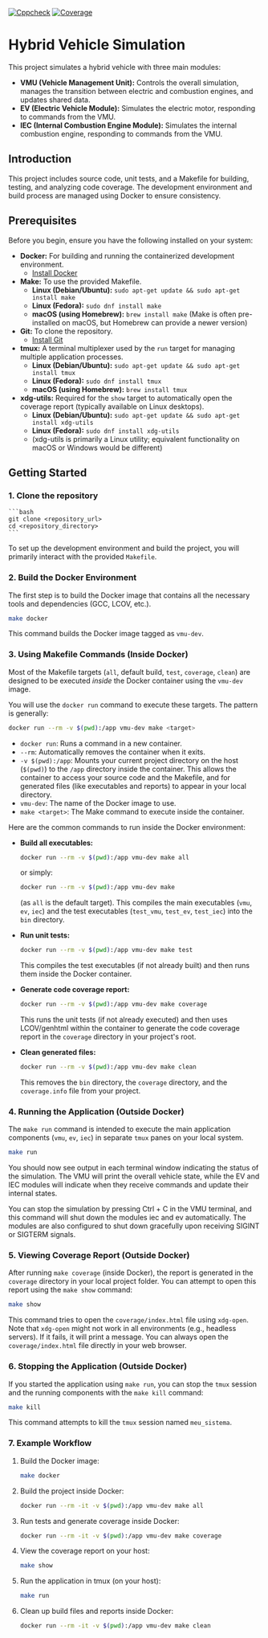 [![Cppcheck](https://github.com/thiagoricardop/VMU-for-Hybrid-Vehicles/actions/workflows/static_analysis.yml/badge.svg)](https://github.com/thiagoricardop/VMU-for-Hybrid-Vehicles/actions/workflows/static_analysis.yml)
[![Coverage](https://github.com/thiagoricardop/VMU-for-Hybrid-Vehicles/actions/workflows/tests_automation.yml/badge.svg)](https://github.com/thiagoricardop/VMU-for-Hybrid-Vehicles/actions/workflows/tests_automation.yml)
# Hybrid Vehicle Simulation

This project simulates a hybrid vehicle with three main modules:

* **VMU (Vehicle Management Unit):** Controls the overall simulation, manages the transition between electric and combustion engines, and updates shared data.
* **EV (Electric Vehicle Module):** Simulates the electric motor, responding to commands from the VMU.
* **IEC (Internal Combustion Engine Module):** Simulates the internal combustion engine, responding to commands from the VMU.

## Introduction

This project includes source code, unit tests, and a Makefile for building, testing, and analyzing code coverage. The development environment and build process are managed using Docker to ensure consistency.

## Prerequisites

Before you begin, ensure you have the following installed on your system:

* **Docker:** For building and running the containerized development environment.
    * [Install Docker](https://docs.docker.com/get-docker/)
* **Make:** To use the provided Makefile.
    * **Linux (Debian/Ubuntu):** `sudo apt-get update && sudo apt-get install make`
    * **Linux (Fedora):** `sudo dnf install make`
    * **macOS (using Homebrew):** `brew install make` (Make is often pre-installed on macOS, but Homebrew can provide a newer version)
* **Git:** To clone the repository.
    * [Install Git](https://git-scm.com/downloads)
* **tmux:** A terminal multiplexer used by the `run` target for managing multiple application processes.
    * **Linux (Debian/Ubuntu):** `sudo apt-get update && sudo apt-get install tmux`
    * **Linux (Fedora):** `sudo dnf install tmux`
    * **macOS (using Homebrew):** `brew install tmux`
* **xdg-utils:** Required for the `show` target to automatically open the coverage report (typically available on Linux desktops).
    * **Linux (Debian/Ubuntu):** `sudo apt-get update && sudo apt-get install xdg-utils`
    * **Linux (Fedora):** `sudo dnf install xdg-utils`
    * (xdg-utils is primarily a Linux utility; equivalent functionality on macOS or Windows would be different)

## Getting Started

### 1. Clone the repository
    ```bash
    git clone <repository_url>
    cd <repository_directory>
    ```

To set up the development environment and build the project, you will primarily interact with the provided `Makefile`.

### 2. Build the Docker Environment

The first step is to build the Docker image that contains all the necessary tools and dependencies (GCC, LCOV, etc.).

```bash
make docker
```

This command builds the Docker image tagged as `vmu-dev`.

### 3. Using Makefile Commands (Inside Docker)

Most of the Makefile targets (`all`, default build, `test`, `coverage`, `clean`) are designed to be executed *inside* the Docker container using the `vmu-dev` image.

You will use the `docker run` command to execute these targets. The pattern is generally:

```bash
docker run --rm -v $(pwd):/app vmu-dev make <target>
```

* `docker run`: Runs a command in a new container.
* `--rm`: Automatically removes the container when it exits.
* `-v $(pwd):/app`: Mounts your current project directory on the host (`$(pwd)`) to the `/app` directory inside the container. This allows the container to access your source code and the Makefile, and for generated files (like executables and reports) to appear in your local directory.
* `vmu-dev`: The name of the Docker image to use.
* `make <target>`: The Make command to execute inside the container.

Here are the common commands to run inside the Docker environment:

* **Build all executables:**
    ```bash
    docker run --rm -v $(pwd):/app vmu-dev make all
    ```
    or simply:
    ```bash
    docker run --rm -v $(pwd):/app vmu-dev make
    ```
    (as `all` is the default target). This compiles the main executables (`vmu`, `ev`, `iec`) and the test executables (`test_vmu`, `test_ev`, `test_iec`) into the `bin` directory.

* **Run unit tests:**
    ```bash
    docker run --rm -v $(pwd):/app vmu-dev make test
    ```
    This compiles the test executables (if not already built) and then runs them inside the Docker container.

* **Generate code coverage report:**
    ```bash
    docker run --rm -v $(pwd):/app vmu-dev make coverage
    ```
    This runs the unit tests (if not already executed) and then uses LCOV/genhtml within the container to generate the code coverage report in the `coverage` directory in your project's root.

* **Clean generated files:**
    ```bash
    docker run --rm -v $(pwd):/app vmu-dev make clean
    ```
    This removes the `bin` directory, the `coverage` directory, and the `coverage.info` file from your project.

### 4. Running the Application (Outside Docker)

The `make run` command is intended to execute the main application components (`vmu`, `ev`, `iec`) in separate `tmux` panes on your local system. 

```bash
make run
```

You should now see output in each terminal window indicating the status of the simulation. The VMU will print the overall vehicle state, while the EV and IEC modules will indicate when they receive commands and update their internal states.

You can stop the simulation by pressing Ctrl + C in the VMU terminal, and this command will shut down the modules iec and ev automatically. The modules are also configured to shut down gracefully upon receiving SIGINT or SIGTERM signals.

### 5. Viewing Coverage Report (Outside Docker)

After running `make coverage` (inside Docker), the report is generated in the `coverage` directory in your local project folder. You can attempt to open this report using the `make show` command:

```bash
make show
```

This command tries to open the `coverage/index.html` file using `xdg-open`. Note that `xdg-open` might not work in all environments (e.g., headless servers). If it fails, it will print a message. You can always open the `coverage/index.html` file directly in your web browser.

### 6. Stopping the Application (Outside Docker)

If you started the application using `make run`, you can stop the `tmux` session and the running components with the `make kill` command:

```bash
make kill
```
This command attempts to kill the `tmux` session named `meu_sistema`.

### 7. Example Workflow

1.  Build the Docker image:
    ```bash
    make docker
    ```

2.  Build the project inside Docker:
    ```bash
    docker run --rm -it -v $(pwd):/app vmu-dev make all
    ```

3.  Run tests and generate coverage inside Docker:
    ```bash
    docker run --rm -it -v $(pwd):/app vmu-dev make coverage
    ```

4.  View the coverage report on your host:
    ```bash
    make show
    ```

5.  Run the application in tmux (on your host):
    ```bash
    make run
    ```

6.  Clean up build files and reports inside Docker:
    ```bash
    docker run --rm -it -v $(pwd):/app vmu-dev make clean
    ```
